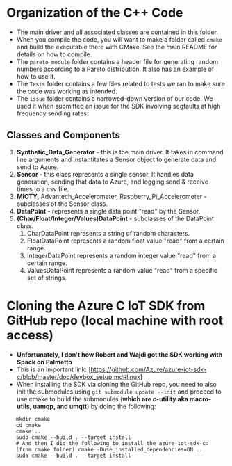 # Organization of the C++ Code
- The main driver and all associated classes are contained in this folder.
- When you compile the code, you will want to make a folder called `cmake` and build the executable there with CMake. See the main README for details on how to compile.
- The `pareto_module` folder contains a header file for generating random numbers according to a Pareto distribution. It also has an example of how to use it.
- The `Tests` folder contains a few files related to tests we ran to make sure the code was working as intended.
- The `issue` folder contains a narrowed-down version of our code. We used it when submitted an issue for the SDK involving segfaults at high frequency sending rates.
## Classes and Components
1. **Synthetic_Data_Generator** - this is the main driver. It takes in command line arguments and instantitates a Sensor object to generate data and send to Azure.
2. **Sensor** - this class represents a single sensor. It handles data generation, sending that data to Azure, and logging send & receive times to a csv file.
3. **MIOTY**, Advantech_Accelerometer, Raspberry_Pi_Accelerometer - subclasses of the Sensor class.
4. **DataPoint** - represents a single data point "read" by the Sensor.
5. **(Char/Float/Integer/Values)DataPoint** - subclasses of the DataPoint class.
    1. CharDataPoint represents a string of random characters.
    2. FloatDataPoint represents a random float value "read" from a certain range.
    3. IntegerDataPoint represents a random integer value "read" from a certain range.
    4. ValuesDataPoint represents a random value "read" from a specific set of strings.
# Cloning the Azure C IoT SDK from GitHub repo (local machine with root access)
 - **Unfortunately, I don't how Robert and Wajdi got the SDK working with Spack on Palmetto**
 - This is an important link: [https://github.com/Azure/azure-iot-sdk-c/blob/master/doc/devbox_setup.md#linux]
 - When installing the SDK via cloning the GitHub repo, you need to also init the submodules using `git submodule update --init` and proceed to use cmake to build the submodules (**which are c-utility aka macro-utils, uamqp, and umqtt**) by doing the following:
 ```
    mkdir cmake
    cd cmake
    cmake ..
    sudo cmake --build . --target install
    # And then I did the following to install the azure-iot-sdk-c:
    (from cmake folder) cmake -Duse_installed_dependencies=ON ..
    sudo cmake --build . --target install
```
